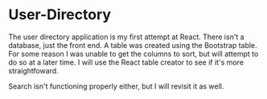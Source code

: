 # User-Directory

The user directory application is my first attempt at React. There isn't a database, just the front end.
A table was created using the Bootstrap table. For some reason I was unable to get the columns to sort, but will attempt to do so at a later time.
I will use the React table creator to see if it's more straightfoward.

Search isn't functioning properly either, but I will revisit it as well.
